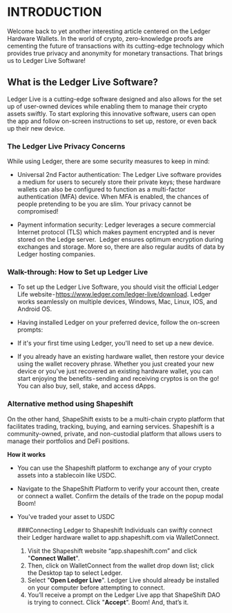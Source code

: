# INTRODUCTION

Welcome back to yet another interesting article centered on the Ledger Hardware Wallets. In the world of crypto, zero-knowledge proofs are cementing the future of transactions with its cutting-edge technology which provides true privacy and anonymity for monetary transactions. That brings us to Ledger Live Software! 

## What is the Ledger Live Software? 
Ledger Live is a cutting-edge software designed and also allows for the set up of user-owned devices while enabling them to manage their crypto assets swiftly. To start exploring this innovative software, users can open the app and follow on-screen instructions to set up, restore, or even back up their new device. 

### The Ledger Live Privacy Concerns 

While using Ledger, there are some security measures to keep in mind:
 
* Universal 2nd Factor authentication: The Ledger Live software provides a medium for users to securely store their private keys; these hardware wallets can also be configured to function as a multi-factor authentication (MFA) device. When MFA is enabled, the chances of people pretending to be you are slim. Your privacy cannot be compromised!

* Payment information security: Ledger leverages a secure commercial Internet protocol (TLS) which makes payment encrypted and is never stored on the Ledge server.
 Ledger ensures optimum encryption during exchanges and storage. More so, there are also regular audits of data by Ledger hosting companies. 

### Walk-through: How to Set up Ledger Live

*  To set up the Ledger Live Software, you should visit the official Ledger Life website - https://www.ledger.com/ledger-live/download. Ledger works seamlessly on multiple devices, Windows, Mac, Linux, IOS, and Android OS. 
*  Having installed Ledger on your preferred device, follow the on-screen prompts:

* If it's your first time using Ledger, you'll need to set up a new device.

* If you already have an existing hardware wallet, then restore your device using the wallet recovery phrase. Whether you just created your new device or you've just recovered an existing hardware wallet, you can start enjoying the benefits - sending and receiving cryptos is on the go! You can also buy, sell, stake, and access dApps. 

### Alternative method using Shapeshift

On the other hand, ShapeShift exists to be a multi-chain crypto platform that facilitates trading, tracking, buying, and earning services. Shapeshift is a community-owned, private, and non-custodial platform that allows users to manage their portfolios and DeFi positions.

**How it works**
* You can use the Shapeshift platform to exchange any of your crypto assets into a stablecoin like USDC. 

* Navigate to the ShapeShift Platform to verify your account then, create or connect a wallet. Confirm the details of the trade on the popup modal Boom! 
* You've traded your asset to USDC

  ###Connecting Ledger to Shapeshift Individuals can swiftly connect their Ledger hardware wallet to app.shapeshift.com via WalletConnect.
  
   1. Visit the Shapeshift website “app.shapeshift.com” and click "**Connect Wallet**".
   2. Then, click on WalletConnect from the wallet drop down list; click the Desktop tap to select Ledger.
   3. Select "**Open Ledger Live**". Ledger Live should already be installed on your computer before attempting to connect.
   4. You’ll receive a prompt on the Ledger Live app that ShapeShift DAO is trying to connect. Click "**Accept**". Boom! And, that’s it.

